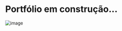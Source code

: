 # Portfólio em construção...

![image](https://github.com/kaiquesimao/portfolio_3d/assets/66140734/e44d24a5-c1fb-4acd-b020-f78b09a40b13)


